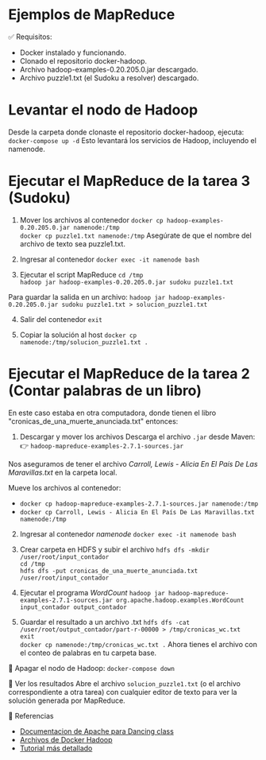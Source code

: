 # Ejemplos de MapReduce

✅ Requisitos:
- Docker instalado y funcionando.
- Clonado el repositorio docker-hadoop.
- Archivo hadoop-examples-0.20.205.0.jar descargado.
- Archivo puzzle1.txt (el Sudoku a resolver) descargado.

# Levantar el nodo de Hadoop
Desde la carpeta donde clonaste el repositorio docker-hadoop, ejecuta:
  `docker-compose up -d`
Esto levantará los servicios de Hadoop, incluyendo el namenode.

# Ejecutar el MapReduce de la tarea 3 (Sudoku)
1. Mover los archivos al contenedor
   `docker cp hadoop-examples-0.20.205.0.jar namenode:/tmp`  
   `docker cp puzzle1.txt namenode:/tmp`
Asegúrate de que el nombre del archivo de texto sea puzzle1.txt.

2. Ingresar al contenedor
   `docker exec -it namenode bash`

3. Ejecutar el script MapReduce
  `cd /tmp`    
  `hadoop jar hadoop-examples-0.20.205.0.jar sudoku puzzle1.txt`

Para guardar la salida en un archivo:
  `hadoop jar hadoop-examples-0.20.205.0.jar sudoku puzzle1.txt > solucion_puzzle1.txt`

4. Salir del contenedor
   `exit`

5. Copiar la solución al host
   `docker cp namenode:/tmp/solucion_puzzle1.txt .`

# Ejecutar el MapReduce de la tarea 2 (Contar palabras de un libro) 
En este caso estaba en otra computadora, donde tienen el libro "cronicas_de_una_muerte_anunciada.txt" entonces:

1. Descargar y mover los archivos
Descarga el archivo `.jar` desde Maven: 👉 `hadoop-mapreduce-examples-2.7.1-sources.jar`

Nos aseguramos de tener el archivo *Carroll, Lewis - Alicia En El País De Las Maravillas.txt* en la carpeta local.

Mueve los archivos al contenedor: 
* `docker cp hadoop-mapreduce-examples-2.7.1-sources.jar namenode:/tmp`
* `docker cp Carroll, Lewis - Alicia En El País De Las Maravillas.txt namenode:/tmp`

2. Ingresar al contenedor *namenode*
 `docker exec -it namenode bash`

3. Crear carpeta en HDFS y subir el archivo
`hdfs dfs -mkdir /user/root/input_contador`  
`cd /tmp`  
`hdfs dfs -put cronicas_de_una_muerte_anunciada.txt /user/root/input_contador`

4. Ejecutar el programa *WordCount*
`hadoop jar hadoop-mapreduce-examples-2.7.1-sources.jar org.apache.hadoop.examples.WordCount input_contador output_contador`

5. Guardar el resultado a un archivo .txt
`hdfs dfs -cat /user/root/output_contador/part-r-00000 > /tmp/cronicas_wc.txt`  
`exit`  
`docker cp namenode:/tmp/cronicas_wc.txt .`
Ahora tienes el archivo con el conteo de palabras en tu carpeta base.

🛑 Apagar el nodo de Hadoop: `docker-compose down`

📂 Ver los resultados
Abre el archivo `solucion_puzzle1.txt` (o el archivo correspondiente a otra tarea) con cualquier editor de texto para ver la solución generada por MapReduce.

🔗 Referencias
* [Documentacion de Apache para Dancing class](https://hadoop.apache.org/docs/stable/api/org/apache/hadoop/examples/dancing/package-summary.html)
* [Archivos de Docker Hadoop](https://github.com/big-data-europe/docker-hadoop)
* [Tutorial más detallado](https://miguelevangelista.gitbook.io/herramientasavanzadas/ejemplos-de-mapreduce/resolver-sudoku)

